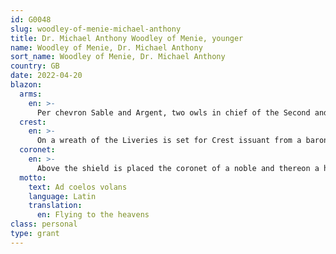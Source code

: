 ```yaml
---
id: G0048
slug: woodley-of-menie-michael-anthony
title: Dr. Michael Anthony Woodley of Menie, younger
name: Woodley of Menie, Dr. Michael Anthony
sort_name: Woodley of Menie, Dr. Michael Anthony
country: GB
date: 2022-04-20
blazon:
  arms:
    en: >-
      Per chevron Sable and Argent, two owls in chief of the Second and an arrow paleways pointing downwards, in base proper in chief a label of three points Argent.
  crest:
    en: >-
      On a wreath of the Liveries is set for Crest issuant from a baronial coronet an eagle with wings elevated Sable, armed and beaked Gules, holding in the beak an arrow in pale, point downwards proper.
  coronet:
    en: >-
      Above the shield is placed the coronet of a noble and thereon a helm befitting his degree that is to say Silver in profile with gold visor bars and gorget, adorned with a gold pendant and with a mantling Sable doubled Argent.
  motto:
    text: Ad coelos volans
    language: Latin
    translation:
      en: Flying to the heavens
class: personal
type: grant
---
```

